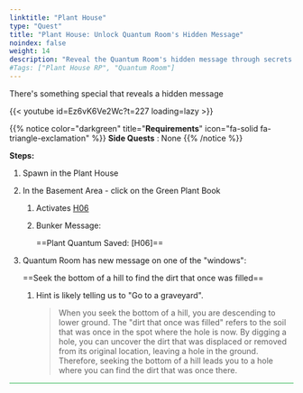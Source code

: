 ```yaml
---
linktitle: "Plant House"
type: "Quest"
title: "Plant House: Unlock Quantum Room's Hidden Message"
noindex: false
weight: 14
description: "Reveal the Quantum Room's hidden message through secrets in the Plant House RP. Follow this guide to unlock the mystery"
#Tags: ["Plant House RP", "Quantum Room"]
---
```


There's something special that reveals a hidden message

{{< youtube id=Ez6vK6Ve2Wc?t=227 loading=lazy >}}

{{% notice color="darkgreen" title="**Requirements**" icon="fa-solid fa-triangle-exclamation"  %}}
**Side Quests** : None
{{% /notice %}}


**Steps:**

1. Spawn in the Plant House
2. In the Basement Area - click on the Green Plant Book
	1. Activates [H06](/casebook/light_panel#h06)
	1. Bunker Message:
 
		==Plant Quantum Saved: [H06]==
		
3. Quantum Room has new message on one of the "windows":

	==Seek the bottom of a hill to find the dirt that once was filled==

	1. Hint is likely telling us to "Go to a graveyard".

		>When you seek the bottom of a hill, you are descending to lower ground. The "dirt that once was filled" refers to the soil that was once in the spot where the hole is now. By digging a hole, you can uncover the dirt that was displaced or removed from its original location, leaving a hole in the ground. Therefore, seeking the bottom of a hill leads you to a hole where you can find the dirt that was once there.




<hr style="background-color: #28b44c" size=8>
 